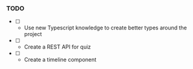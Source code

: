 ### TODO

- [ ] - Use new Typescript knowledge to create better types around the project
- [ ] - Create a REST API for quiz
- [ ] - Create a timeline component
